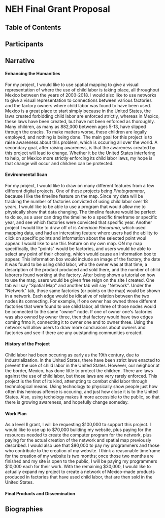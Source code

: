 # NEH Final Grant Proposal
## Table of Contents
## Participants
## Narrative
#### Enhancing the Humanities
  For my project, I would like to use spatial mapping to give a visual representation of where the use of child labor is taking place, all throughout Mexico between the years of 2000-2018. I would also like to use networks to give a visual representation to connections between various factories and the factory owners where child labor was found to have been used. Mexico is a great place to start simply because in the United States, the laws created forbidding child labor are enforced strictly, whereas in Mexico, these laws have been created, but have not been enforced as thoroughly. Many children, as many as 882,000 between ages 5-13, have slipped through the cracks. To make matters worse, these children are legally employed, and nothing is being done. The main goal for this project is to raise awareness about this problem, which is occuring all over the world. A secondary goal, after raising awareness, is that the awareness created by this project will lead to change. Whether it be the United States interfering to help, or Mexico more strictly enforcing its child labor laws, my hope is that change will occur and children can be protected.
#### Environmental Scan
  For my project, I would like to draw on many different features from a few different digital projects. One of these projects being *Photogrammar*, because I like the timeline feature on the map. Since my data will be tracking the number of factories convicted of using child labor over 18 years, I would like to be able to use a program that would allow me to physically show that data changing. The timeline feature would be perfect to do so, as a user can drag the timeline to a specific timeframe or specific year, and see which factories were convicted that specific year.
  Another project I would like to draw off of is *American Panorama*, which used mapping data, and had an interesting feature where users had the ability to click on specific points and information about the selected point woul appear. I would like to use this feature on my own map. ON my map specifically, the "points" would be factories, and users would be able to select any point of their chosing, which would cause an information box to appear. This information box would include an image of the factory, the date it was found to be using child labor, who the owner was at that time, a description of the product produced and sold there, and the number of child laborers found working at the factory.
  After being shown a tutorial on how to use the map, users would be given free reign on the site I created. One tab will say "Spatial Map" and another tab will say "Network". Under the "Network" tab, those same factories (or points on the map) would be shown in a network. Each edge would be idicative of relation between the two nodes its connecting. For example, if one owner has owned three different factories that were found to use child labor, all three of those nodes would be connected to the same "owner" node. If one of owner one's factories was also owned by owner three, then that factory would have two edges coming frmo it, connecting it to owner one and to owner three. Using the network will allow users to draw more conclusions about owners and factories and see if there are any outstanding communities created.
#### History of the Project
  Child labor had been occuring as early as the 19th century, due to Industrialization. In the United States, there have been strict laws enacted to prevent the use of child labor in the United States. However, our neighbor at the border, Mexico, has done little to protect the children. There are laws against the use of child labor, but those laws are very rarely enforced. This project is the first of its kind, attempting to combat child labor through technological means. Using technology to physically show people just how often this henious offense is occuring, and just how close it is to the United States. Also, using techology makes it more accessible to the public, so that there is growing awareness, and hopefully change someday.
#### Work Plan
  As a level II grant, I will be requesting $100,000 to support this project. I would like to use up to $70,000 building my website, plus paying for the resources needed to create the computer program for the network, plus paying for the actual creation of the network and spatial map previously described. I would also use that $80,000 to pay my programmers and those who contribute to the creation of my website. I think a reasonable timeframe for the creation of my website is two months; once those two months are finished and my site is open to the public, I will be paying my programmers $10,000 each for their work.
  With the remaining $30,000, I would like to actually expand my project to create a network of Mexico-made products produced in factories that have used child labor, that are then sold in the United States. 
#### Final Products and Dissemination
## Biographies
